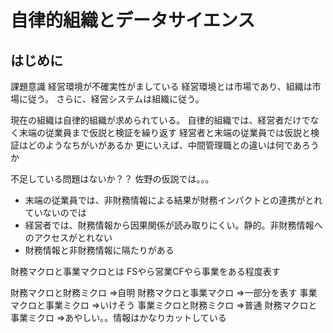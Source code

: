 # 自律的組織とデータサイエンス
## はじめに
課題意識
経営環境が不確実性がましている
経営環境とは市場であり、組織は市場に従う。
さらに、経営システムは組織に従う。

現在の組織は自律的組織が求められている。
自律的組織では、経営者だけでなく末端の従業員まで仮説と検証を繰り返す
経営者と末端の従業員では仮説と検証はどのようなちがいがあるか
更にいえば、中間管理職との違いは何であろうか

不足している問題はないか？？
佐野の仮説では。。。
- 末端の従業員では、非財務情報による結果が財務インパクトとの連携がとれていないのでは
- 経営者では、財務情報から因果関係が読み取りにくい。静的。非財務情報へのアクセスがとれない
- 財務情報と非財務情報に隔たりがある

財務マクロと事業マクロとは
FSやら営業CFやら事業をある程度表す

財務マクロと財務ミクロ
⇒自明
財務マクロと事業マクロ
⇒一部分を表す
事業マクロと事業ミクロ
⇒いけそう
事業ミクロと財務ミクロ
⇒普通
財務マクロと事業ミクロ
⇒あやしい。。情報はかなりカットしている






